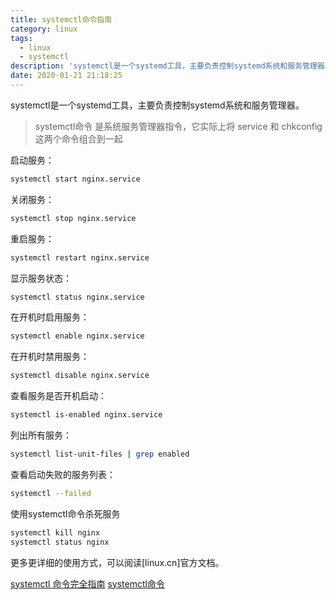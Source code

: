 ```yaml
---
title: systemctl命令指南
category: linux
tags:
  - linux
  - systemctl
description: 'systemctl是一个systemd工具，主要负责控制systemd系统和服务管理器。'
date: 2020-01-21 21:18:25
---
```


systemctl是一个systemd工具，主要负责控制systemd系统和服务管理器。
<!-- more -->

> systemctl命令 是系统服务管理器指令，它实际上将 service 和 chkconfig 这两个命令组合到一起

启动服务：
```sh
systemctl start nginx.service
```
关闭服务：
```sh
systemctl stop nginx.service
```
重启服务：
```sh
systemctl restart nginx.service
```
显示服务状态：
```sh
systemctl status nginx.service
```
在开机时启用服务：
```sh
systemctl enable nginx.service
```
在开机时禁用服务：
```sh
systemctl disable nginx.service
```
查看服务是否开机启动：
```sh
systemctl is-enabled nginx.service
```
列出所有服务：
```sh
systemctl list-unit-files | grep enabled
```
查看启动失败的服务列表：
```sh
systemctl --failed
```
使用systemctl命令杀死服务
```sh
systemctl kill nginx
systemctl status nginx
```
更多更详细的使用方式，可以阅读[linux.cn]官方文档。

[systemctl 命令完全指南](https://linux.cn/article-5926-1.html)
[systemctl命令](https://man.linuxde.net/systemctl)
